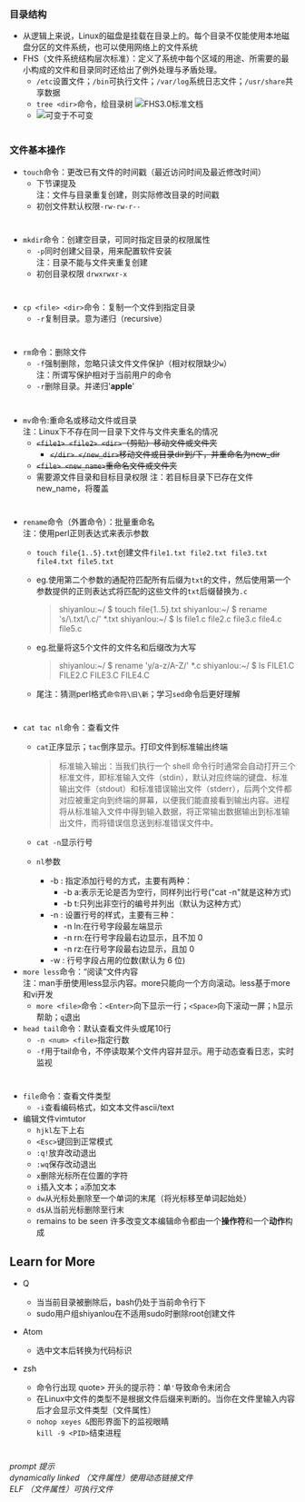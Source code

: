 ### 目录结构

- 从逻辑上来说，Linux的磁盘是挂载在目录上的。每个目录不仅能使用本地磁盘分区的文件系统，也可以使用网络上的文件系统
- FHS（文件系统结构层次标准）：定义了系统中每个区域的用途、所需要的最小构成的文件和目录同时还给出了例外处理与矛盾处理。
  - `/etc`设置文件；`/bin`可执行文件；`/var/log`系统日志文件；`/usr/share`共享数据
  - `tree <dir>`命令，绘目录树
    ![FHS3.0标准文档](https://doc.shiyanlou.com/linux_base/4-1.png)
  - ![可变于不可变](https://doc.shiyanlou.com/document-uid18510labid59timestamp1482919171956.png)
#  
#
### 文件基本操作

- `touch`命令：更改已有文件的时间戳（最近访问时间及最近修改时间）
  - 下节课提及  
  注：文件与目录重复创建，则实际修改目录的时间戳
  - 初创文件默认权限`-rw-rw-r--`
#  
- `mkdir`命令：创建空目录，可同时指定目录的权限属性
  - `-p`同时创建父目录，用来配置软件安装  
  注：目录不能与文件夹重复创建
  - 初创目录权限 `drwxrwxr-x`
#  
- `cp <file> <dir>`命令：复制一个文件到指定目录
  - `-r`复制目录。意为递归（recursive）
#  
- `rm`命令：删除文件
  - `-f`强制删除，忽略只读文件文件保护（相对权限缺少`w`）  
  注：所谓写保护相对于当前用户的命令
  - `-r`删除目录。并递归'**apple**'
#  
- `mv`命令:重命名或移动文件或目录  
注：Linux下不存在同一目录下文件与文件夹重名的情况
  - ~~`<file1> <file2> <dir>`（剪贴）移动文件或文件夹~~
    - ~~`</dir> </new_dir>`移动文件或目录dir到/下，并重命名为new_dir~~
  - ~~`<file> <new_name>`重命名文件或文件夹~~  
  - 需要源文件目录和目标目录权限
  注：若目标目录下已存在文件new_name，将覆盖
#  
- `rename`命令（外置命令）：批量重命名  
注：使用perl正则表达式来表示参数
  - `touch file{1..5}.txt`创建文件`file1.txt file2.txt file3.txt file4.txt file5.txt`
  - eg.使用第二个参数的通配符匹配所有后缀为`txt`的文件，然后使用第一个参数提供的正则表达式将匹配的这些文件的`txt`后缀替换为`.c`  
    >shiyanlou:\~/ \$ touch file{1..5}.txt
    shiyanlou:\~/ \$ rename 's/\\.txt/\\.c/' \*.txt
    shiyanlou:\~/ \$ ls
    file1.c file2.c file3.c file4.c file5.c  

  - eg.批量将这5个文件的文件名和后缀改为大写
    >shiyanlou:\~/ \$ rename 'y/a-z/A-Z/' \*.c
    shiyanlou:\~/ \$ ls
    FILE1.C FILE2.C FILE3.C FILE4.C

  - 尾注：猜测perl格式`命令符\旧\新`；学习`sed`命令后更好理解
#
- `cat tac nl`命令：查看文件
  - `cat`正序显示；`tac`倒序显示。打印文件到标准输出终端
    >标准输入输出：当我们执行一个 shell 命令行时通常会自动打开三个标准文件，即标准输入文件（stdin），默认对应终端的键盘、标准输出文件（stdout）和标准错误输出文件（stderr），后两个文件都对应被重定向到终端的屏幕，以便我们能直接看到输出内容。进程将从标准输入文件中得到输入数据，将正常输出数据输出到标准输出文件，而将错误信息送到标准错误文件中。

  - `cat -n`显示行号
  - `nl`参数
    - -b : 指定添加行号的方式，主要有两种：
      - -b a:表示无论是否为空行，同样列出行号("cat -n"就是这种方式)
      - -b t:只列出非空行的编号并列出（默认为这种方式）
    - -n : 设置行号的样式，主要有三种：
      - -n ln:在行号字段最左端显示
      - -n rn:在行号字段最右边显示，且不加 0
      - -n rz:在行号字段最右边显示，且加 0
    - -w : 行号字段占用的位数(默认为 6 位)
- `more less`命令：“阅读”文件内容  
注：man手册使用less显示内容。more只能向一个方向滚动。less基于more和vi开发
  - `more <file>`命令：`<Enter>`向下显示一行；`<Space>`向下滚动一屏；`h`显示帮助；`q`退出
- `head tail`命令：默认查看文件头或尾10行
  - `-n <num> <file>`指定行数
  - `-f`用于tail命令，不停读取某个文件内容并显示。用于动态查看日志，实时监视
#
- `file`命令：查看文件类型
  - `-i`查看编码格式，如文本文件ascii/text
- 编辑文件vimtutor
  - `hjkl`左下上右
  - `<Esc>`键回到正常模式
  - `:q!`放弃改动退出
  - `:wq`保存改动退出
  - `x`删除光标所在位置的字符
  - `i`插入文本；`a`添加文本
  - `dw`从光标处删除至一个单词的末尾（将光标移至单词起始处）
  - `d$`从当前光标删除至行末
  - remains to be seen
    许多改变文本编辑命令都由一个**操作符**和一个**动作**构成


## Learn for More

- Q
  - 当当前目录被删除后，bash仍处于当前命令行下
  - sudo用户组shiyanlou在不适用sudo时删除root创建文件

- Atom
  - 选中文本后转换为代码标识
- zsh
  - 命令行出现 quote> 开头的提示符：单`'`导致命令未闭合
  - 在Linux中文件的类型不是根据文件后缀来判断的。当你在文件里输入内容后才会显示文件类型（文件属性）
  - `nohop xeyes &`图形界面下的监视眼睛  
  `kill -9 <PID>`结束进程
#
*prompt 提示  
dynamically linked （文件属性）使用动态链接文件  
ELF （文件属性）可执行文件*

